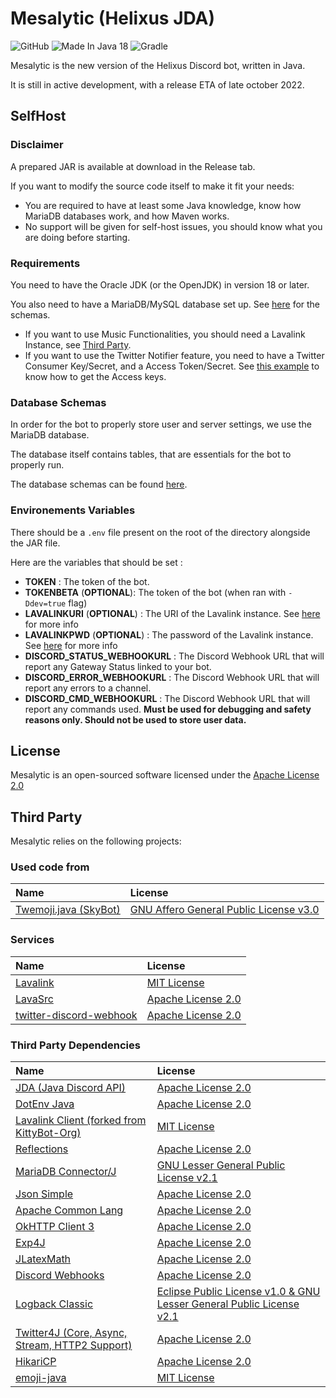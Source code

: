 # Mesalytic (Helixus JDA)

![GitHub](https://img.shields.io/github/license/chocololat/Mesalytic)
![Made In Java 18](https://img.shields.io/badge/Made%20in-Java%2018-brightgreen)
![Gradle](https://img.shields.io/badge/Build%20With-Maven-blue)

Mesalytic is the new version of the Helixus Discord bot, written in Java.

It is still in active development, with a release ETA of late october 2022.

## SelfHost

### Disclaimer

A prepared JAR is available at download in the Release tab.

If you want to modify the source code itself to make it fit your needs:

- You are required to have at least some Java knowledge, know how MariaDB databases work, and how Maven works.
- No support will be given for self-host issues, you should know what you are doing before starting.

### Requirements

You need to have the Oracle JDK (or the OpenJDK) in version 18 or later.

You also need to have a MariaDB/MySQL database set up. See [here](#database-schemas) for the schemas.

- If you want to use Music Functionalities, you should need a Lavalink Instance, see [Third Party](#third-party).
- If you want to use the Twitter Notifier feature, you need to have a Twitter Consumer Key/Secret, and a Access Token/Secret. See [this example](https://github.com/chocololat/twitter-oauth-example) to know how to get the Access keys.


### Database Schemas

In order for the bot to properly store user and server settings, we use the MariaDB database.

The database itself contains tables, that are essentials for the bot to properly run.

The database schemas can be found [here](https://github.com/chocololat/Mesalytic/blob/master/database/schemas.sql).

### Environements Variables

There should be a `.env` file present on the root of the directory alongside the JAR file.

Here are the variables that should be set :

- **TOKEN** : The token of the bot.
- **TOKENBETA** (**OPTIONAL**): The token of the bot (when ran with `-Ddev=true` flag)
- **LAVALINKURI** (**OPTIONAL**) : The URI of the Lavalink instance. See [here](https://github.com/freyacodes/Lavalink) for more info
- **LAVALINKPWD** (**OPTIONAL**) : The password of the Lavalink instance. See [here](https://github.com/freyacodes/Lavalink) for more info
- **DISCORD_STATUS_WEBHOOKURL** : The Discord Webhook URL that will report any Gateway Status linked to your bot.
- **DISCORD_ERROR_WEBHOOKURL** : The Discord Webhook URL that will report any errors to a channel.
- **DISCORD_CMD_WEBHOOKURL** : The Discord Webhook URL that will report any commands used. **Must be used for debugging and safety reasons only. Should not be used to store user data.**

## License
Mesalytic is an open-sourced software licensed under the [Apache License 2.0](https://apache.org/licenses/LICENSE-2.0.txt)

## Third Party
Mesalytic relies on the following projects:

### Used code from
| Name                                                                                                                              | License                                                                                         |
|:----------------------------------------------------------------------------------------------------------------------------------|:------------------------------------------------------------------------------------------------|
| [Twemoji.java (SkyBot)](https://github.com/DuncteBot/SkyBot/blob/main/src/main/java/ml/duncte123/skybot/utils/TwemojiParser.java) | [GNU Affero General Public License v3.0](https://github.com/DuncteBot/SkyBot/blob/main/LICENSE) |                                                                     | [Apache License 2.0](https://github.com/chocololat/mesalytic-api/blob/main/LICENSE)                              |

### Services
| Name                                                                             | License                                                                                       |
|:---------------------------------------------------------------------------------|:----------------------------------------------------------------------------------------------|
| [Lavalink](https://github.com/freyacodes/Lavalink)                               | [MIT License](https://github.com/freyacodes/Lavalink/blob/master/LICENSE)                     |
| [LavaSrc](https://github.com/TopiSenpai/LavaSrc)                                 | [Apache License 2.0](https://github.com/TopiSenpai/LavaSrc/blob/master/LICENSE)               |
| [twitter-discord-webhook](https://github.com/chocololat/twitter-discord-webhook) | [Apache License 2.0](https://github.com/chocololat/twitter-discord-webhook/blob/main/LICENSE) |

### Third Party Dependencies
| Name                                                                                        | License                                                                                                                           |
|:--------------------------------------------------------------------------------------------|:----------------------------------------------------------------------------------------------------------------------------------|
| [JDA (Java Discord API)](https://github.com/DV8FromTheWorld/JDA)                            | [Apache License 2.0](https://github.com/DV8FromTheWorld/JDA/blob/master/LICENSE)                                                  |
| [DotEnv Java](https://github.com/cdimascio/dotenv-java)                                     | [Apache License 2.0](https://github.com/cdimascio/dotenv-java/blob/master/LICENSE)                                                |
| [Lavalink Client (forked from KittyBot-Org)](https://github.com/chocololat/Lavalink-Client) | [MIT License](https://github.com/chocololat/Lavalink-Client/blob/master/LICENSE)                                                  |
| [Reflections](https://github.com/ronmamo/reflections)                                       | [Apache License 2.0](https://github.com/ronmamo/reflections/blob/master/LICENSE-2.0.txt)                                          |
| [MariaDB Connector/J](https://github.com/mariadb-corporation/mariadb-connector-j)           | [GNU Lesser General Public License v2.1](https://github.com/mariadb-corporation/mariadb-connector-j/blob/master/LICENSE)          |
| [Json Simple](https://github.com/fangyidong/json-simple)                                    | [Apache License 2.0](https://github.com/fangyidong/json-simple/blob/master/LICENSE.txt)                                           |
| [Apache Common Lang](https://github.com/apache/commons-lang)                                | [Apache License 2.0](https://github.com/apache/commons-lang/blob/master/LICENSE.txt)                                              |
| [OkHTTP Client 3](https://github.com/square/okhttp)                                         | [Apache License 2.0](https://github.com/square/okhttp/blob/master/LICENSE.txt)                                                    |
| [Exp4J](https://github.com/opencollab/jlatexmath)                                           | [Apache License 2.0](https://github.com/fasseg/exp4j/blob/master/LICENSE)                                                         |
| [JLatexMath](https://github.com/fasseg/exp4j)                                               | [Apache License 2.0](https://github.com/opencollab/jlatexmath/blob/master/LICENSE)                                                |
| [Discord Webhooks](https://github.com/MinnDevelopment/discord-webhooks)                     | [Apache License 2.0](https://github.com/MinnDevelopment/discord-webhooks/blob/master/LICENSE)                                     |
| [Logback Classic](https://github.com/qos-ch/logback)                                        | [Eclipse Public License v1.0 & GNU Lesser General Public License v2.1](https://github.com/qos-ch/logback/blob/master/LICENSE.txt) |
| [Twitter4J (Core, Async, Stream, HTTP2 Support)](https://github.com/Twitter4J/Twitter4J)    | [Apache License 2.0](https://github.com/Twitter4J/Twitter4J/blob/main/LICENSE.txt)                                                |
| [HikariCP](https://github.com/brettwooldridge/HikariCP)                                     | [Apache License 2.0](https://github.com/brettwooldridge/HikariCP/blob/dev/LICENSE)                                                |
| [emoji-java](https://github.com/MinnDevelopment/emoji-java)                                 | [MIT License](https://github.com/MinnDevelopment/emoji-java/blob/master/LICENSE.md)                                               |
